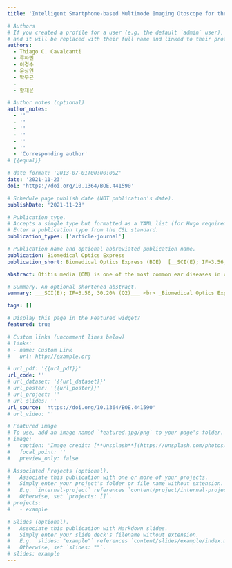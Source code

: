 ```yaml
---
title: 'Intelligent Smartphone-based Multimode Imaging Otoscope for the Mobile Diagnosis of Otitis Media'

# Authors
# If you created a profile for a user (e.g. the default `admin` user), write the username (folder name) here
# and it will be replaced with their full name and linked to their profile.
authors:
  - Thiago C. Cavalcanti
  - 류하민
  - 이경수
  - 윤상연
  - 박무균
  - 
  - 황재윤

# Author notes (optional)
author_notes:
  - ''
  - ''
  - ''
  - ''
  - ''
  - ''
  - 'Corresponding author'
# {{equal}}

# date format: '2013-07-01T00:00:00Z'
date: '2021-11-23'
doi: 'https://doi.org/10.1364/BOE.441590'

# Schedule page publish date (NOT publication's date).
publishDate: '2021-11-23'

# Publication type.
# Accepts a single type but formatted as a YAML list (for Hugo requirements).
# Enter a publication type from the CSL standard.
publication_types: ['article-journal']

# Publication name and optional abbreviated publication name.
publication: Biomedical Optics Express
publication_short: Biomedical Optics Express (BOE)  [__SCI(E); IF=3.56, 30.20% (Q2)__]

abstract: Otitis media (OM) is one of the most common ear diseases in children and a common reason for outpatient visits to medical doctors in primary care practices. Adhesive OM (AdOM) is recognized as a sequela of OM with effusion (OME) and often requires surgical intervention. OME and AdOM exhibit similar symptoms, and it is difficult to distinguish between them using a conventional otoscope in a primary care unit. The accuracy of the diagnosis is highly dependent on the experience of the examiner. The development of an advanced otoscope with less variation in diagnostic accuracy by the examiner is crucial for a more accurate diagnosis. Thus, we developed an intelligent smartphone-based multimode imaging otoscope for better diagnosis of OM, even in mobile environments. The system offers spectral and autofluorescence imaging of the tympanic membrane using a smartphone attached to the developed multimode imaging module. Moreover, it is capable of intelligent analysis for distinguishing between normal, OME, and AdOM ears using a machine learning algorithm. Using the developed system, we examined the ears of 69 patients to assess their performance for distinguishing between normal, OME, and AdOM ears. In the classification of ear diseases, the multimode system based on machine learning analysis performed better in terms of accuracy and F1 scores than single RGB image analysis, RGB/fluorescence image analysis, and the analysis of spectral image cubes only, respectively. These results demonstrate that the intelligent multimode diagnostic capability of an otoscope would be beneficial for better diagnosis and management of OM.

# Summary. An optional shortened abstract.
summary: ___SCI(E); IF=3.56, 30.20% (Q2)___ <br> _Biomedical Optics Express (BOE, 2021, Vol. 12, Issue 12, pp. 7765-7779)_

tags: []

# Display this page in the Featured widget?
featured: true

# Custom links (uncomment lines below)
# links:
# - name: Custom Link
#   url: http://example.org

# url_pdf: '{{url_pdf}}'
url_code: ''
# url_dataset: '{{url_dataset}}'
# url_poster: '{{url_poster}}'
# url_project: ''
# url_slides: ''
url_source: 'https://doi.org/10.1364/BOE.441590'
# url_video: ''

# Featured image
# To use, add an image named `featured.jpg/png` to your page's folder.
# image:
#   caption: 'Image credit: [**Unsplash**](https://unsplash.com/photos/pLCdAaMFLTE)'
#   focal_point: ''
#   preview_only: false

# Associated Projects (optional).
#   Associate this publication with one or more of your projects.
#   Simply enter your project's folder or file name without extension.
#   E.g. `internal-project` references `content/project/internal-project/index.md`.
#   Otherwise, set `projects: []`.
# projects:
#   - example

# Slides (optional).
#   Associate this publication with Markdown slides.
#   Simply enter your slide deck's filename without extension.
#   E.g. `slides: "example"` references `content/slides/example/index.md`.
#   Otherwise, set `slides: ""`.
# slides: example
---
```

